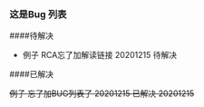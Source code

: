 ### 这是Bug 列表



####待解决  

- 例子 RCA忘了加解读链接 20201215 待解决


####已解决

~~例子 忘了加BUG列表了 20201215 已解决 20201215~~
